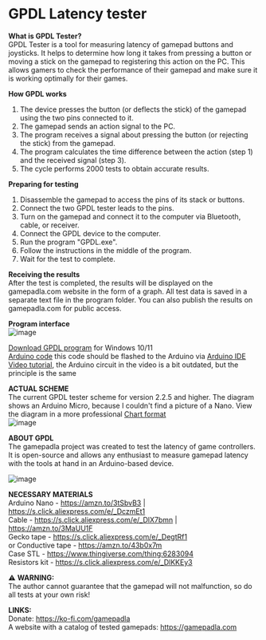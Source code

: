 # GPDL Latency tester
**What is GPDL Tester?**  
GPDL Tester is a tool for measuring latency of gamepad buttons and joysticks. It helps to determine how long it takes from pressing a button or moving a stick on the gamepad to registering this action on the PC. This allows gamers to check the performance of their gamepad and make sure it is working optimally for their games.  

**How GPDL works**  
1. The device presses the button (or deflects the stick) of the gamepad using the two pins connected to it.
3. The gamepad sends an action signal to the PC.
4. The program receives a signal about pressing the button (or rejecting the stick) from the gamepad.
5. The program calculates the time difference between the action (step 1) and the received signal (step 3).
6. The cycle performs 2000 tests to obtain accurate results.

**Preparing for testing**  
1. Disassemble the gamepad to access the pins of its stack or buttons.
2. Connect the two GPDL tester leads to the pins.
3. Turn on the gamepad and connect it to the computer via Bluetooth, cable, or receiver.
4. Connect the GPDL device to the computer.
5. Run the program "GPDL.exe".
6. Follow the instructions in the middle of the program.
7. Wait for the test to complete.

**Receiving the results**  
After the test is completed, the results will be displayed on the gamepadla.com website in the form of a graph. All test data is saved in a separate text file in the program folder. You can also publish the results on gamepadla.com for public access.  

**Program interface**  
![image](https://github.com/cakama3a/GPDL/assets/15096106/f36c402c-d134-44ec-a0d6-25c60e4cc688)
  

[Download GPDL program](https://github.com/cakama3a/GPDL/tree/StickTest/dist) for Windows 10/11  
[Arduino code](https://github.com/cakama3a/GPDL/blob/StickTest/Arduino.ino) this code should be flashed to the Arduino via [Arduino IDE](https://www.arduino.cc/en/software/)  
[Video tutorial](https://www.youtube.com/watch?v=epm2li1hrK8), the Arduino circuit in the video is a bit outdated, but the principle is the same  

**ACTUAL SCHEME**  
The current GPDL tester scheme for version 2.2.5 and higher. The diagram shows an Arduino Micro, because I couldn't find a picture of a Nano. View the diagram in a more professional [Chart format](https://wokwi.com/projects/404185236840396801)  
![image](https://github.com/user-attachments/assets/a04ac64a-1dc5-4e2e-bec9-8d100f0c104b)  


**ABOUT GPDL**  
The gamepadla project was created to test the latency of game controllers. It is open-source and allows any enthusiast to measure gamepad latency with the tools at hand in an Arduino-based device.  
  
![image](https://github.com/cakama3a/GPDL/assets/15096106/7b21cc91-586f-4afc-82be-c4194e565790)  
  
**NECESSARY MATERIALS**  
Arduino Nano - https://amzn.to/3tSbvB3 | https://s.click.aliexpress.com/e/_DczmEt1  
Cable - https://s.click.aliexpress.com/e/_DlX7bmn | https://amzn.to/3MaUU1F  
Gecko tape - https://s.click.aliexpress.com/e/_DegtRf1  
or Conductive tape - https://amzn.to/43b0x7m  
Case STL - https://www.thingiverse.com/thing:6283094  
Resistors kit - https://s.click.aliexpress.com/e/_DlKKEy3  

⚠️ **WARNING:**  
The author cannot guarantee that the gamepad will not malfunction, so do all tests at your own risk!  

**LINKS:**  
Donate: https://ko-fi.com/gamepadla  
A website with a catalog of tested gamepads: https://gamepadla.com  
